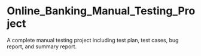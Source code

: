 # Online_Banking_Manual_Testing_Project
A complete manual testing project including test plan, test cases, bug report, and summary report.
